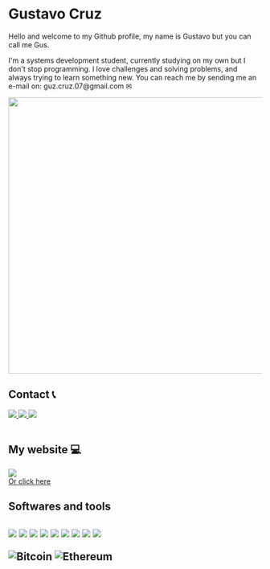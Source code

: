 # Gustavo Cruz

<p>Hello and welcome to my Github profile, my name is Gustavo but you can call me Gus. </p>
<p>I'm a systems development student, currently studying on my own but I don't stop programming. I love challenges and solving problems, and always trying to learn something new. You can reach me by sending me an e-mail  on: guz.cruz.07@gmail.com ✉</p>


<img src="https://miro.medium.com/max/1400/1*eBZfXMuE72uCDtjUZEzZHQ.gif" width=550 height=auto>


<!---
Guz555/Guz555 is a ✨ special ✨ repository because its `README.md` (this file) appears on your GitHub profile.
You can click the Preview link to take a look at your changes.
--->


## Contact 📞

<a href="https://wa.me/5515991088894" target="_blank">
  <img src="https://img.shields.io/badge/WhatsApp-25D366?style=for-the-badge&logo=whatsapp&logoColor=black">
</a>

<a target="_blank" href="https://www.instagram.com/guzz.exe/">
  <img src="https://img.shields.io/badge/Instagram-E4405F?style=for-the-badge&logo=instagram&logoColor=black">
</a>  


<a href="https://www.linkedin.com/in/gustavo-cruz-19a2141b2/" target="_blank">
  <img src="https://img.shields.io/badge/LinkedIn-0077B5?style=for-the-badge&logo=linkedin&logoColor=black">
</a>

<br>
<br>

## My website 💻
 
 <a href="https://gustavocruzdev.netlify.app/">
    <img src="https://img.shields.io/website-up-down-green-red/http/monip.org.svg"> 
 </a>
 <br>
 <a href="https://gustavocruzdev.netlify.app/" target="_blank">Or click here</a>


<div>
  <h2>Softwares and tools<h2>
  <img src="https://img.shields.io/badge/Python-14354C?style=for-the-badge&logo=python&logoColor=lime">
  <img src="https://img.shields.io/badge/C%23-239120?style=for-the-badge&logo=c-sharp&logoColor=black">
  <img src="https://img.shields.io/badge/JavaScript-F7DF1E?style=for-the-badge&logo=javascript&logoColor=black">
  <img src="https://img.shields.io/badge/Express.js-404D59?style=for-the-badge&logo=express">
  <img src="https://img.shields.io/badge/Django-092E20?style=for-the-badge&logo=django&logoColor=lime">
  <img src="https://img.shields.io/badge/HTML5-E34F26?style=for-the-badge&logo=html5&logoColor=black">
  <img src="https://img.shields.io/badge/CSS3-1572B6?style=for-the-badge&logo=css3&logoColor=lime">
  <img src="https://img.shields.io/badge/MySQL-00000F?style=for-the-badge&logo=mysql&logoColor=lime">
  <img src="https://img.shields.io/badge/Visual_Studio_Code-0078D4?style=for-the-badge&logo=visual%20studio%20code&logoColor=white">
  
  ![Bitcoin](https://img.shields.io/badge/Bitcoin-000?style=for-the-badge&logo=bitcoin&logoColor=white)
  ![Ethereum](https://img.shields.io/badge/Ethereum-3C3C3D?style=for-the-badge&logo=Ethereum&logoColor=white)
  
</div>

<!-- <div align="center">
  <div>
    <h3>Info 📊</h3>
    <img height="180em" src="https://github-readme-stats.vercel.app/api/top-langs/?username=gustavocruz-pereira&layout=compact&theme=chartreuse-dark">
 </div>
 -->

</div>
